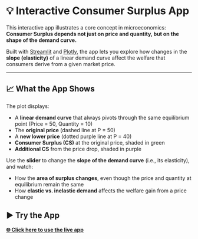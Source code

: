 # 💡 Interactive Consumer Surplus App

This interactive app illustrates a core concept in microeconomics:  
**Consumer Surplus depends not just on price and quantity, but on the shape of the demand curve.**

Built with [Streamlit](https://streamlit.io/) and [Plotly](https://plotly.com/python/), the app lets you explore how changes in the **slope (elasticity)** of a linear demand curve affect the welfare that consumers derive from a given market price.

---

## 📈 What the App Shows

The plot displays:
- A **linear demand curve** that always pivots through the same equilibrium point (Price = 50, Quantity = 10)
- The **original price** (dashed line at P = 50)
- A **new lower price** (dotted purple line at P = 40)
- **Consumer Surplus (CS)** at the original price, shaded in green
- **Additional CS** from the price drop, shaded in purple

Use the **slider** to change the **slope of the demand curve** (i.e., its elasticity), and watch:

- How the **area of surplus changes**, even though the price and quantity at equilibrium remain the same
- How **elastic vs. inelastic demand** affects the welfare gain from a price change

## ▶️ Try the App

**[🌐 Click here to use the live app](https://health-vox-dev-1.streamlit.app/)**
